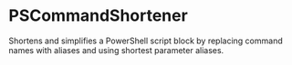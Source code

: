 # PSCommandShortener
Shortens and simplifies a PowerShell script block by replacing command names with aliases and using shortest parameter aliases.
